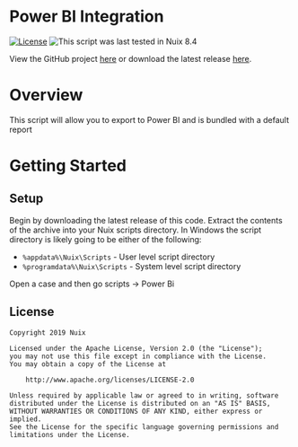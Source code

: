 Power BI Integration
==============

[![License](https://img.shields.io/badge/License-Apache%202.0-blue.svg)](http://www.apache.org/licenses/LICENSE-2.0) ![This script was last tested in Nuix 8.4](https://img.shields.io/badge/Script%20Tested%20in%20Nuix-8.4-green.svg)

View the GitHub project [here](https://github.com/Nuix/Power-BI-Integration) or download the latest release [here](https://github.com/Nuix/Power-BI-Integration/releases).

# Overview

This script will allow you to export to Power BI and is bundled with a default report

# Getting Started

## Setup

Begin by downloading the latest release of this code.  Extract the contents of the archive into your Nuix scripts directory.  In Windows the script directory is likely going to be either of the following:

- `%appdata%\Nuix\Scripts` - User level script directory
- `%programdata%\Nuix\Scripts` - System level script directory

Open a case and then go scripts -> Power Bi


## License

```
Copyright 2019 Nuix

Licensed under the Apache License, Version 2.0 (the "License");
you may not use this file except in compliance with the License.
You may obtain a copy of the License at

    http://www.apache.org/licenses/LICENSE-2.0

Unless required by applicable law or agreed to in writing, software
distributed under the License is distributed on an "AS IS" BASIS,
WITHOUT WARRANTIES OR CONDITIONS OF ANY KIND, either express or implied.
See the License for the specific language governing permissions and
limitations under the License.
```
